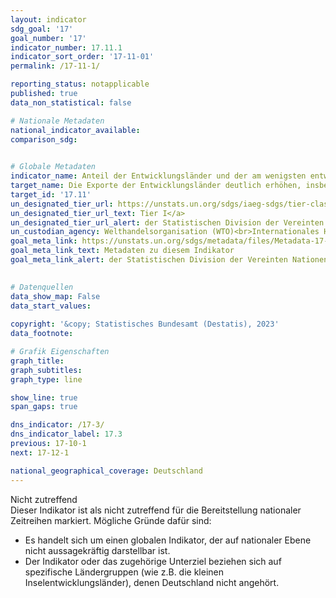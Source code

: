```yaml
---
layout: indicator    
sdg_goal: '17'    
goal_number: '17'    
indicator_number: 17.11.1    
indicator_sort_order: '17-11-01'    
permalink: /17-11-1/    

reporting_status: notapplicable    
published: true    
data_non_statistical: false    

# Nationale Metadaten    
national_indicator_available:     
comparison_sdg:     
    

# Globale Metadaten    
indicator_name: Anteil der Entwicklungsländer und der am wenigsten entwickelten Länder an den weltweiten Exporten    
target_name: Die Exporte der Entwicklungsländer deutlich erhöhen, insbesondere mit Blick darauf, den Anteil der am wenigsten entwickelten Länder an den weltweiten Exporten bis 2020 zu verdoppeln    
target_id: '17.11'    
un_designated_tier_url: https://unstats.un.org/sdgs/iaeg-sdgs/tier-classification/'    
un_designated_tier_url_text: Tier I</a>    
un_designated_tier_url_alert: der Statistischen Division der Vereinten Nationen    
un_custodian_agency: Welthandelsorganisation (WTO)<br>Internationales Handelszentrum (ITC)<br>Welthandels- und Entwicklungskonferenz (UNCTAD)    
goal_meta_link: https://unstats.un.org/sdgs/metadata/files/Metadata-17-11-01.pdf    
goal_meta_link_text: Metadaten zu diesem Indikator    
goal_meta_link_alert: der Statistischen Division der Vereinten Nationen    
    

# Datenquellen    
data_show_map: False    
data_start_values:     
    
copyright: '&copy; Statistisches Bundesamt (Destatis), 2023'    
data_footnote:     

# Grafik Eigenschaften    
graph_title: 
graph_subtitles:    
graph_type: line    

show_line: true
span_gaps: true    

dns_indicator: /17-3/
dns_indicator_label: 17.3
previous: 17-10-1    
next: 17-12-1    

national_geographical_coverage: Deutschland    
---
```


<span class="status notapplicable">Nicht zutreffend </span><br>
Dieser Indikator ist als nicht zutreffend für die Bereitstellung nationaler Zeitreihen markiert. Mögliche Gründe dafür sind:
-	Es handelt sich um einen globalen Indikator, der auf nationaler Ebene nicht aussagekräftig darstellbar ist.
-	Der Indikator oder das zugehörige Unterziel beziehen sich auf spezifische Ländergruppen (wie z.B. die kleinen Inselentwicklungsländer), denen Deutschland nicht angehört.